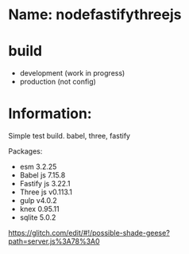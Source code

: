 # Name: nodefastifythreejs

# build
 * development (work in progress)
 * production (not config)

# Information:
  Simple test build. babel, three, fastify

Packages:
 * esm 3.2.25
 * Babel js 7.15.8
 * Fastify js 3.22.1
 * Three js v0.113.1
 * gulp v4.0.2
 * knex 0.95.11 
 * sqlite 5.0.2


https://glitch.com/edit/#!/possible-shade-geese?path=server.js%3A78%3A0